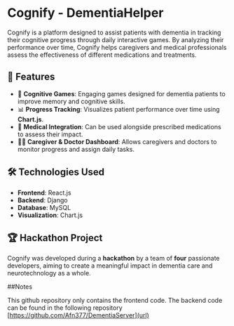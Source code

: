 # Cognify - DementiaHelper  

Cognify is a platform designed to assist patients with dementia in tracking their cognitive progress through daily interactive games. By analyzing their performance over time, Cognify helps caregivers and medical professionals assess the effectiveness of different medications and treatments.  

## 🚀 Features  

- 🧠 **Cognitive Games**: Engaging games designed for dementia patients to improve memory and cognitive skills.  
- 📊 **Progress Tracking**: Visualizes patient performance over time using **Chart.js**.  
- 🏥 **Medical Integration**: Can be used alongside prescribed medications to assess their impact.  
- 👨‍⚕️ **Caregiver & Doctor Dashboard**: Allows caregivers and doctors to monitor progress and assign daily tasks.  

## 🛠️ Technologies Used  

- **Frontend**: React.js  
- **Backend**: Django  
- **Database**: MySQL  
- **Visualization**: Chart.js  

## 🏆 Hackathon Project  

Cognify was developed during a **hackathon** by a team of **four** passionate developers, aiming to create a meaningful impact in dementia care and neurotechnology as a whole.

##Notes

This github repository only contains the frontend code. The backend code can be found in the following repository [https://github.com/Afn377/DementiaServer](url)

